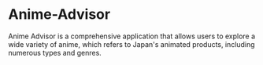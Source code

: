 # Anime-Advisor

Anime Advisor is a comprehensive application that allows users to explore a wide variety of anime, which refers to Japan's animated products, including numerous types and genres.
